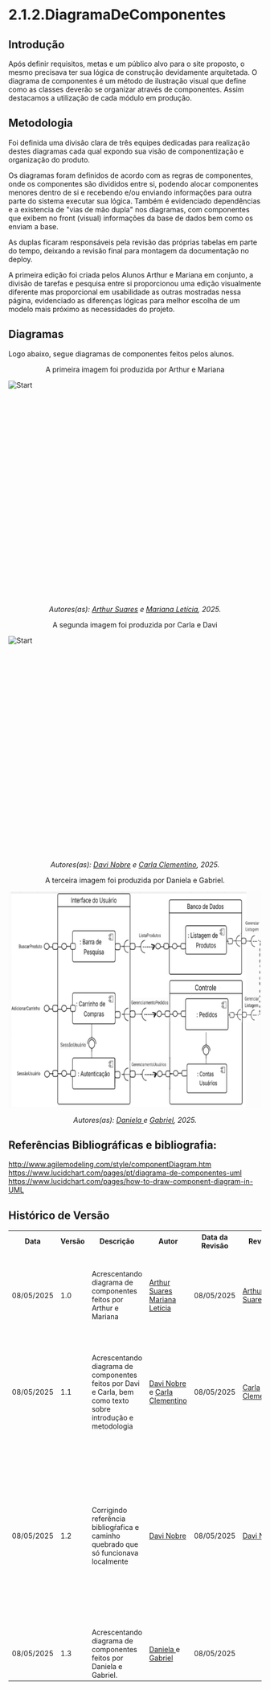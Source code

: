 # 2.1.2.DiagramaDeComponentes

## Introdução

Após definir requisitos, metas e um público alvo para o site proposto, o mesmo precisava ter sua lógica de construção devidamente arquitetada. O diagrama de componentes é um método de ilustração visual que define como as classes deverão se organizar através de componentes. Assim destacamos a utilização de cada módulo em produção.

## Metodologia

Foi definida uma divisão clara de três equipes dedicadas para realização destes diagramas cada qual expondo sua visão de componentização e organização do produto. 

Os diagramas foram definidos de acordo com as regras de componentes, onde os componentes são divididos entre si, podendo alocar componentes menores dentro de si e recebendo e/ou enviando informações para outra parte do sistema executar sua lógica. Também é evidenciado dependências e a existencia de "vias de mão dupla" nos diagramas, com componentes que exibem no front (visual) informações da base de dados bem como os enviam a base. 

As duplas ficaram responsáveis pela revisão das próprias tabelas em parte do tempo, deixando a revisão final para montagem da documentação no deploy.

A primeira edição foi criada pelos Alunos Arthur e Mariana em conjunto, a divisão de tarefas e pesquisa entre si proporcionou uma edição visualmente diferente mas proporcional em usabilidade as outras mostradas nessa página, evidenciado as diferenças lógicas para melhor escolha de um modelo mais próximo as necessidades do projeto. 



## Diagramas

Logo abaixo, segue diagramas de componentes feitos pelos alunos.

<p style="text-align: center;">A primeira imagem foi produzida por Arthur e Mariana</p>   

<img src="./assets/a1.png" alt="Start" style="display: block; margin: 0 auto;" width="768" height="432">

<p align="center"><em>Autores(as): <a href="https://github.com/arthur-suares">Arthur Suares</a> e <a href="https://github.com/Marianannn">Mariana Letícia</a>, 2025.</em></p>


<p style="text-align: center;">A segunda imagem foi produzida por Carla e Davi</p> 


<img src="./assets/a2.png" alt="Start" style="display: block; margin: 0 auto;" width="768" height="432">

<p align="center"><em>Autores(as): <a href="https://github.com/Jagaima">Davi Nobre</a> e <a href="https://github.com/ccarlaa">Carla Clementino</a>, 2025.</em></p>


<p style="text-align: center;">A terceira imagem foi produzida por Daniela e Gabriel.</p> 


<img src="../assets/DiagramaComponentes.png" alt="Diagrama de Componentes" style="display: block; margin: 0 auto;" width="768" height="432">


<p align="center"><em>Autores(as): <a href="https://github.com/danialarcao">Daniela </a> e <a href="https://github.com/GabrielSMonteiro">Gabriel</a>, 2025.</em></p>


## Referências Bibliográficas e bibliografia:

<http://www.agilemodeling.com/style/componentDiagram.htm>
<https://www.lucidchart.com/pages/pt/diagrama-de-componentes-uml>
<https://www.lucidchart.com/pages/how-to-draw-component-diagram-in-UML>

## Histórico de Versão

<div align="center">
    <table>
        <tr>
            <th>Data</th>
            <th>Versão</th>
            <th>Descrição</th>
            <th>Autor</th>
            <th>Data da Revisão</th>
            <th>Revisor</th>
            <th>Descrição de Revisão</th>
        </tr>
        <tr>
            <td>08/05/2025</td>
            <td>1.0</td>
            <td>Acrescentando diagrama de componentes feitos por Arthur e Mariana</td>
            <td><a href="https://github.com/arthur-suares">Arthur Suares</a> <a href="https://github.com/Marianannn">Mariana Letícia</a></td>
            <td>08/05/2025</td>
            <td><a href="https://github.com/arthur-suares">Arthur Suares</a></td>
            <td>Foi revisado o diagrama de componentes da dupla que faço parte, seu posicionamento no documento e se era possível acessa-lo</td>
        </tr>
        <tr>
            <td>08/05/2025</td>
            <td>1.1</td>
            <td>Acrescentando diagrama de componentes feitos por Davi e Carla, bem como texto sobre introdução e metodologia</td>
            <td><a href="https://github.com/Jagaima">Davi Nobre</a> e <a href="https://github.com/ccarlaa">Carla Clementino</a></td>
            <td>08/05/2025</td>
            <td><a href="https://github.com/ccarlaa">Carla Clementino</a></td>
            <td>Foi revisado a versão de Arthur e Mariana, bem como a mudança de links quebrados no repositório e a conformidade de texto do que foi acrescentado</td>
        </tr>
        <tr>
            <td>08/05/2025</td>
            <td>1.2</td>
            <td>Corrigindo referência bibliogŕafica e caminho quebrado que só funcionava localmente</td>
            <td><a href="https://github.com/Jagaima">Davi Nobre</a></td>
            <td>08/05/2025</td>
            <td><a href="https://github.com/Jagaima">Davi Nobre</a></td>
            <td>Foi revisado minha própria parte onde notei que o caminho de uma imagem (imagem 2) estava quebrado apesar de funcionar localmente, em seguida proveitei e corrigi o link usado por mim e minha dupla como referência bibliográfica para hyperlink</td>
        </tr>
        <tr>
            <td>08/05/2025</td>
            <td>1.3</td>
            <td>Acrescentando diagrama de componentes feitos por Daniela e Gabriel.</td>
            <td><a href="https://github.com/danialarcao">Daniela </a> e <a href="https://github.com/GabrielSMonteiro">Gabriel</a></td>
            <td>08/05/2025</td>
            <td><a href="https://github.com/ccarlaa"></a></td>
            <td></td>
        </tr>
    </table>
</div>